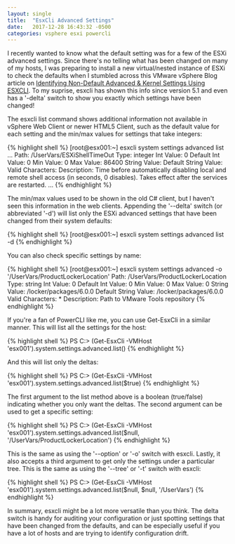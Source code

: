 ```yaml
---
layout: single
title:  "EsxCli Advanced Settings"
date:   2017-12-28 16:43:32 -0500
categories: vsphere esxi powercli
---
```

I recently wanted to know what the default setting was for a few of the ESXi advanced settings.  Since there's no telling what has been changed on many of my hosts, I was preparing to install a new virtual/nested instance of ESXi to check the defaults when I stumbled across this VMware vSphere Blog article on [Identifying Non-Default Advanced & Kernel Settings Using ESXCLI][vmware-blog].  To my suprise, esxcli has shown this info since version 5.1 and even has a '-delta' switch to show you exactly which settings have been changed!  

The esxcli list command shows additional information not available in vSphere Web Client or newer HTML5 Client, such as the default value for each setting and the min/max values for settings that take integers:

{% highlight shell %}
[root@esx001:~] esxcli system settings advanced list
   ...
   Path: /UserVars/ESXiShellTimeOut
   Type: integer
   Int Value: 0
   Default Int Value: 0
   Min Value: 0
   Max Value: 86400
   String Value:
   Default String Value:
   Valid Characters:
   Description: Time before automatically disabling local and remote shell access (in seconds, 0 disables).  Takes effect after the services are restarted.
   ...
{% endhighlight %}

The min/max values used to be shown in the old C# client, but I haven't seen this information in the web clients.  Appending the '--delta' switch (or abbreviated '-d') will list only the ESXi advanced settings that have been changed from their system defaults:

{% highlight shell %}
[root@esx001:~] esxcli system settings advanced list -d
{% endhighlight %}

You can also check specific settings by name:

{% highlight shell %}
[root@esx001:~] esxcli system settings advanced -o '/UserVars/ProductLockerLocation'
   Path: /UserVars/ProductLockerLocation
   Type: string
   Int Value: 0
   Default Int Value: 0
   Min Value: 0
   Max Value: 0
   String Value: /locker/packages/6.0.0
   Default String Value: /locker/packages/6.0.0
   Valid Characters: *
   Description: Path to VMware Tools repository
{% endhighlight %}

If you're a fan of PowerCLI like me, you can use Get-EsxCli in a similar manner.  This will list all the settings for the host:

{% highlight shell %}
PS C:\> (Get-EsxCli -VMHost 'esx001').system.settings.advanced.list()
{% endhighlight %}

And this will list only the deltas:

{% highlight shell %}
PS C:\> (Get-EsxCli -VMHost 'esx001').system.settings.advanced.list($true)
{% endhighlight %}

The first argument to the list method above is a boolean (true/false) indicating whether you only want the deltas. The second argument can be used to get a specific setting:

{% highlight shell %}
PS C:\> (Get-EsxCli -VMHost 'esx001').system.settings.advanced.list($null, '/UserVars/ProductLockerLocation')
{% endhighlight %}

This is the same as using the '--option' or '-o' switch with esxcli.  Lastly, it also accepts a third argument to get only the settings under a particular tree.  This is the same as using the '--tree' or '-t' switch with esxcli:

{% highlight shell %}
PS C:\> (Get-EsxCli -VMHost 'esx001').system.settings.advanced.list($null, $null, '/UserVars')
{% endhighlight %}

In summary, esxcli might be a lot more versatile than you think.  The delta switch is handy for auditing your configuration or just spotting settings that have been changed from the defaults, and can be especially useful if you have a lot of hosts and are trying to identify configuration drift.

[vmware-blog]: https://blogs.vmware.com/vsphere/2012/09/identifying-non-default-advanced-kernel-settings-using-esxcli-5-1.html
